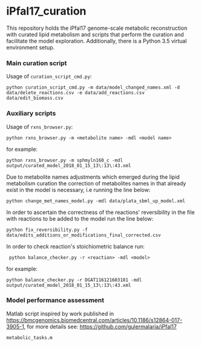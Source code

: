 # iPfal17_curation
This repository holds the iPfal17 genome-scale metabolic reconstruction with curated lipid metabolism and scripts that perform the curation and facilitate the model exploration.
Additionally, there is a Python 3.5 virtual environment setup.

### Main curation script

Usage of ``` curation_script_cmd.py ```: 

```python curation_script_cmd.py -m data/model_changed_names.xml -d data/delete_reactions.csv -e data/add_reactions.csv data/edit_biomass.csv```

### Auxiliary scripts

Usage of ``` rxns_browser.py ```:

```python rxns_browser.py -m <metabolite name> -mdl <model name>```

for example:

```python rxns_browser.py -m sphmyln160_c -mdl output/curated_model_2018_01_15_13\:13\:43.xml```

Due to metabolite names adjustments which emerged during the lipid metabolism curation the correction of metabolites names in that already exist in the model is necessary, i.e running the line below:

```python change_met_names_model.py -mdl data/plata_sbml_up_model.xml```

In order to ascertain the correctness of the reactions' reversibility in the file with reactions to be added to the model run the line below:

``` python fix_reversibility.py -f data/edits_additions_or_modifications_final_corrected.csv ```

In order to check reaction's stoichiometric balance run:

``` python balance_checker.py -r <reaction> -mdl <model>```

for example:

``` python balance_checker.py -r DGAT116121603181 -mdl output/curated_model_2018_01_15_13\:13\:43.xml ```

### Model performance assessment 

Matlab script inspired by work published in https://bmcgenomics.biomedcentral.com/articles/10.1186/s12864-017-3905-1, for more details see: https://github.com/gulermalaria/iPfal17

``` metabolic_tasks.m ```
